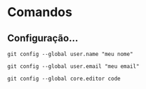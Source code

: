 # Comandos
## Configuração...
```
git config --global user.name "meu nome"
```

```
git config --global user.email "meu email"
```

```
git config --global core.editor code
```